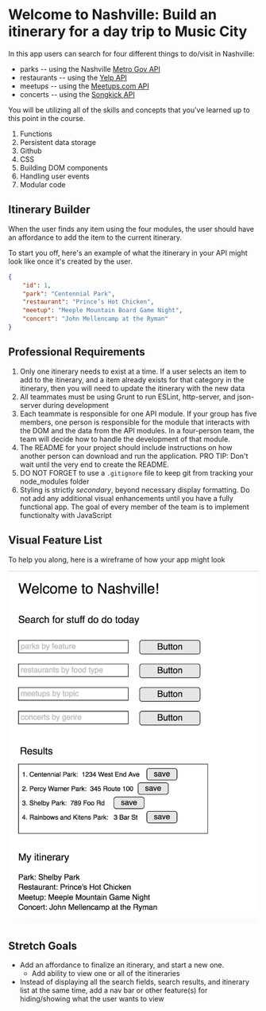 # Welcome to Nashville: Build an itinerary for a day trip to Music City

In this app users can search for four different things to do/visit in Nashville:
* parks -- using the Nashville [Metro Gov API](https://dev.socrata.com/foundry/data.nashville.gov/xbru-cfzi)
* restaurants -- using the [Yelp API](https://www.yelp.com/developers/documentation/v3/business_search)
* meetups -- using the [Meetups.com API](https://www.meetup.com/meetup_api/)
* concerts -- using the [Songkick API](https://www.songkick.com/developer)

You will be utilizing all of the skills and concepts that you've learned up to this point in the course.

1. Functions
1. Persistent data storage
1. Github
1. CSS
1. Building DOM components
1. Handling user events
1. Modular code

## Itinerary Builder

When the user finds any item using the four modules, the user should have an affordance to add the item to the current itinerary.


To start you off, here's an example of what the itinerary in your API might look like once it's created by the user.

```json
{
	"id": 1,
	"park": "Centennial Park",
	"restaurant": "Prince’s Hot Chicken",
	"meetup": "Meeple Mountain Board Game Night",
	"concert": "John Mellencamp at the Ryman"
}
```

## Professional Requirements

1. Only one itinerary needs to exist at a time. If a user selects an item to add to the itinerary, and a item already exists for that category in the itinerary, then you will need to update the itinerary with the new data
1. All teammates must be using Grunt to run ESLint, http-server, and json-server during development
1. Each teammate is responsible for one API module. If your group has five members, one person is responsible for the module that interacts with the DOM and the data from the API modules. In a four-person team, the team will decide how to handle the development of that module.
1. The README for your project should include instructions on how another person can download and run the application. PRO TIP: Don't wait until the very end to create the README.
1. DO NOT FORGET to use a `.gitignore` file to keep git from tracking your node_modules folder
1. Styling is strictly _secondary_, beyond necessary display formatting. Do not add any additional visual enhancements until you have a fully functional app. The goal of every member of the team is to implement functionalty with JavaScript

## Visual Feature List

To help you along, here is a wireframe of how your app might look

![welcome wireframe](images/welcome_nash_wireframe2.png)

## Stretch Goals
* Add an affordance to finalize an itinerary, and start a new one.
  * Add ability to view one or all of the itineraries
* Instead of displaying all the search fields, search results, and itinerary list at the same time, add a nav bar or other feature(s) for hiding/showing what the user wants to view
